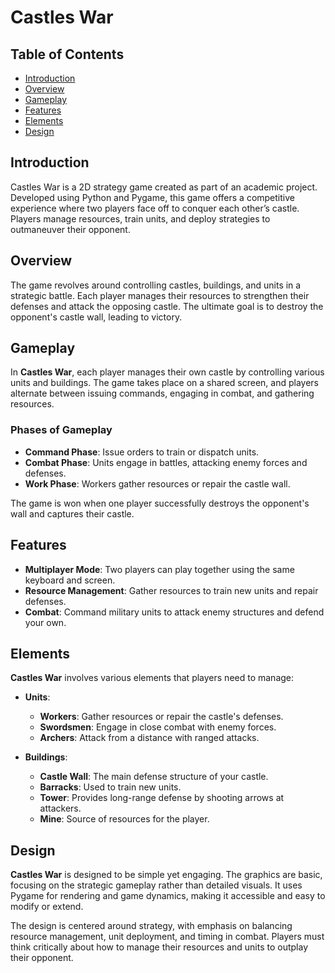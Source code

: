 # Castles War

## Table of Contents
- [Introduction](#introduction)
- [Overview](#overview)
- [Gameplay](#gameplay)
- [Features](#features)
- [Elements](#elements)
- [Design](#design)

## Introduction

Castles War is a 2D strategy game created as part of an academic project. Developed using Python and Pygame, this game offers a competitive experience where two players face off to conquer each other’s castle. Players manage resources, train units, and deploy strategies to outmaneuver their opponent.

## Overview

The game revolves around controlling castles, buildings, and units in a strategic battle. Each player manages their resources to strengthen their defenses and attack the opposing castle. The ultimate goal is to destroy the opponent's castle wall, leading to victory.

## Gameplay

In **Castles War**, each player manages their own castle by controlling various units and buildings. The game takes place on a shared screen, and players alternate between issuing commands, engaging in combat, and gathering resources.

### Phases of Gameplay
- **Command Phase**: Issue orders to train or dispatch units.
- **Combat Phase**: Units engage in battles, attacking enemy forces and defenses.
- **Work Phase**: Workers gather resources or repair the castle wall.

The game is won when one player successfully destroys the opponent's wall and captures their castle.

## Features

- **Multiplayer Mode**: Two players can play together using the same keyboard and screen.
- **Resource Management**: Gather resources to train new units and repair defenses.
- **Combat**: Command military units to attack enemy structures and defend your own.

## Elements

**Castles War** involves various elements that players need to manage:

- **Units**:
  - **Workers**: Gather resources or repair the castle's defenses.
  - **Swordsmen**: Engage in close combat with enemy forces.
  - **Archers**: Attack from a distance with ranged attacks.
  
- **Buildings**:
  - **Castle Wall**: The main defense structure of your castle.
  - **Barracks**: Used to train new units.
  - **Tower**: Provides long-range defense by shooting arrows at attackers.
  - **Mine**: Source of resources for the player.

## Design

**Castles War** is designed to be simple yet engaging. The graphics are basic, focusing on the strategic gameplay rather than detailed visuals. It uses Pygame for rendering and game dynamics, making it accessible and easy to modify or extend.

The design is centered around strategy, with emphasis on balancing resource management, unit deployment, and timing in combat. Players must think critically about how to manage their resources and units to outplay their opponent.


